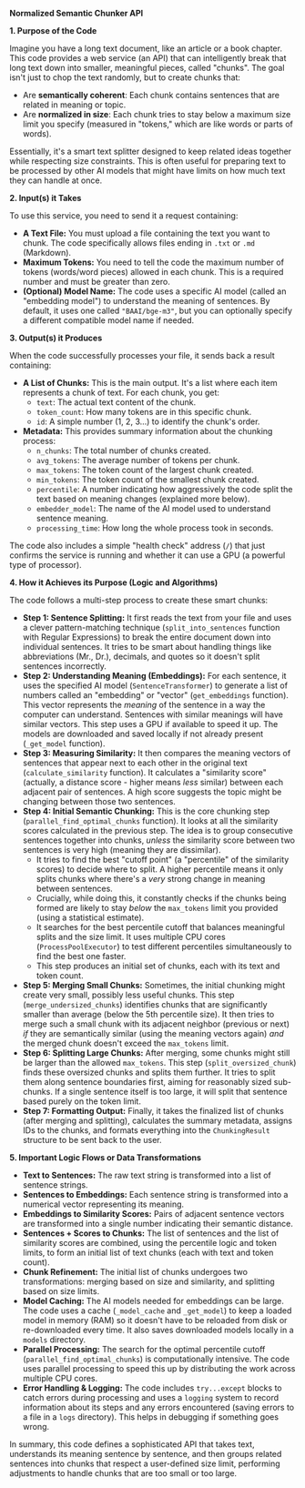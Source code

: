 
**Normalized Semantic Chunker API**

**1. Purpose of the Code**

Imagine you have a long text document, like an article or a book chapter. This code provides a web service (an API) that can intelligently break that long text down into smaller, meaningful pieces, called "chunks". The goal isn't just to chop the text randomly, but to create chunks that:

*   Are **semantically coherent**: Each chunk contains sentences that are related in meaning or topic.
*   Are **normalized in size**: Each chunk tries to stay below a maximum size limit you specify (measured in "tokens," which are like words or parts of words).

Essentially, it's a smart text splitter designed to keep related ideas together while respecting size constraints. This is often useful for preparing text to be processed by other AI models that might have limits on how much text they can handle at once.

**2. Input(s) it Takes**

To use this service, you need to send it a request containing:

*   **A Text File:** You must upload a file containing the text you want to chunk. The code specifically allows files ending in `.txt` or `.md` (Markdown).
*   **Maximum Tokens:** You need to tell the code the maximum number of tokens (words/word pieces) allowed in each chunk. This is a required number and must be greater than zero.
*   **(Optional) Model Name:** The code uses a specific AI model (called an "embedding model") to understand the meaning of sentences. By default, it uses one called `"BAAI/bge-m3"`, but you can optionally specify a different compatible model name if needed.

**3. Output(s) it Produces**

When the code successfully processes your file, it sends back a result containing:

*   **A List of Chunks:** This is the main output. It's a list where each item represents a chunk of text. For each chunk, you get:
    *   `text`: The actual text content of the chunk.
    *   `token_count`: How many tokens are in this specific chunk.
    *   `id`: A simple number (1, 2, 3...) to identify the chunk's order.
*   **Metadata:** This provides summary information about the chunking process:
    *   `n_chunks`: The total number of chunks created.
    *   `avg_tokens`: The average number of tokens per chunk.
    *   `max_tokens`: The token count of the largest chunk created.
    *   `min_tokens`: The token count of the smallest chunk created.
    *   `percentile`: A number indicating how aggressively the code split the text based on meaning changes (explained more below).
    *   `embedder_model`: The name of the AI model used to understand sentence meaning.
    *   `processing_time`: How long the whole process took in seconds.

The code also includes a simple "health check" address (`/`) that just confirms the service is running and whether it can use a GPU (a powerful type of processor).

**4. How it Achieves its Purpose (Logic and Algorithms)**

The code follows a multi-step process to create these smart chunks:

*   **Step 1: Sentence Splitting:** It first reads the text from your file and uses a clever pattern-matching technique (`split_into_sentences` function with Regular Expressions) to break the entire document down into individual sentences. It tries to be smart about handling things like abbreviations (Mr., Dr.), decimals, and quotes so it doesn't split sentences incorrectly.
*   **Step 2: Understanding Meaning (Embeddings):** For each sentence, it uses the specified AI model (`SentenceTransformer`) to generate a list of numbers called an "embedding" or "vector" (`get_embeddings` function). This vector represents the *meaning* of the sentence in a way the computer can understand. Sentences with similar meanings will have similar vectors. This step uses a GPU if available to speed it up. The models are downloaded and saved locally if not already present (`_get_model` function).
*   **Step 3: Measuring Similarity:** It then compares the meaning vectors of sentences that appear next to each other in the original text (`calculate_similarity` function). It calculates a "similarity score" (actually, a distance score - higher means *less* similar) between each adjacent pair of sentences. A high score suggests the topic might be changing between those two sentences.
*   **Step 4: Initial Semantic Chunking:** This is the core chunking step (`parallel_find_optimal_chunks` function). It looks at all the similarity scores calculated in the previous step. The idea is to group consecutive sentences together into chunks, *unless* the similarity score between two sentences is very high (meaning they are dissimilar).
    *   It tries to find the best "cutoff point" (a "percentile" of the similarity scores) to decide where to split. A higher percentile means it only splits chunks where there's a *very* strong change in meaning between sentences.
    *   Crucially, while doing this, it constantly checks if the chunks being formed are likely to stay *below* the `max_tokens` limit you provided (using a statistical estimate).
    *   It searches for the best percentile cutoff that balances meaningful splits and the size limit. It uses multiple CPU cores (`ProcessPoolExecutor`) to test different percentiles simultaneously to find the best one faster.
    *   This step produces an initial set of chunks, each with its text and token count.
*   **Step 5: Merging Small Chunks:** Sometimes, the initial chunking might create very small, possibly less useful chunks. This step (`merge_undersized_chunks`) identifies chunks that are significantly smaller than average (below the 5th percentile size). It then tries to merge such a small chunk with its adjacent neighbor (previous or next) *if* they are semantically similar (using the meaning vectors again) *and* the merged chunk doesn't exceed the `max_tokens` limit.
*   **Step 6: Splitting Large Chunks:** After merging, some chunks might still be larger than the allowed `max_tokens`. This step (`split_oversized_chunk`) finds these oversized chunks and splits them further. It tries to split them along sentence boundaries first, aiming for reasonably sized sub-chunks. If a single sentence itself is too large, it will split that sentence based purely on the token limit.
*   **Step 7: Formatting Output:** Finally, it takes the finalized list of chunks (after merging and splitting), calculates the summary metadata, assigns IDs to the chunks, and formats everything into the `ChunkingResult` structure to be sent back to the user.

**5. Important Logic Flows or Data Transformations**

*   **Text to Sentences:** The raw text string is transformed into a list of sentence strings.
*   **Sentences to Embeddings:** Each sentence string is transformed into a numerical vector representing its meaning.
*   **Embeddings to Similarity Scores:** Pairs of adjacent sentence vectors are transformed into a single number indicating their semantic distance.
*   **Sentences + Scores to Chunks:** The list of sentences and the list of similarity scores are combined, using the percentile logic and token limits, to form an initial list of text chunks (each with text and token count).
*   **Chunk Refinement:** The initial list of chunks undergoes two transformations: merging based on size and similarity, and splitting based on size limits.
*   **Model Caching:** The AI models needed for embeddings can be large. The code uses a cache (`_model_cache` and `_get_model`) to keep a loaded model in memory (RAM) so it doesn't have to be reloaded from disk or re-downloaded every time. It also saves downloaded models locally in a `models` directory.
*   **Parallel Processing:** The search for the optimal percentile cutoff (`parallel_find_optimal_chunks`) is computationally intensive. The code uses parallel processing to speed this up by distributing the work across multiple CPU cores.
*   **Error Handling & Logging:** The code includes `try...except` blocks to catch errors during processing and uses a `logging` system to record information about its steps and any errors encountered (saving errors to a file in a `logs` directory). This helps in debugging if something goes wrong.

In summary, this code defines a sophisticated API that takes text, understands its meaning sentence by sentence, and then groups related sentences into chunks that respect a user-defined size limit, performing adjustments to handle chunks that are too small or too large.